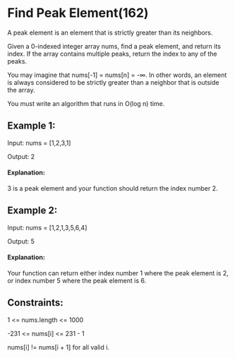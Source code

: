 # Find Peak Element(162)

A peak element is an element that is strictly greater than its neighbors.

Given a 0-indexed integer array nums, find a peak element, and return its index. If the array contains multiple peaks, return the index to any of the peaks.

You may imagine that nums[-1] = nums[n] = -∞. In other words, an element is always considered to be strictly greater than a neighbor that is outside the array.

You must write an algorithm that runs in O(log n) time.

## Example 1:

Input: nums = [1,2,3,1]

Output: 2

#### Explanation:
 3 is a peak element and your function should return the index number 2.

## Example 2:

Input: nums = [1,2,1,3,5,6,4]

Output: 5

#### Explanation: 
Your function can return either index number 1 where the peak element is 2, or index number 5 where the peak element is 6.
 

## Constraints:

1 <= nums.length <= 1000

-231 <= nums[i] <= 231 - 1

nums[i] != nums[i + 1] for all valid i.